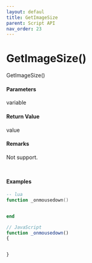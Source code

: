 ```yaml
---
layout: defaul
title: GetImageSize
parent: Script API
nav_order: 23
---
```


# GetImageSize\(\)

GetImageSize\(\)

#### Parameters

variable

#### Return Value

value

#### Remarks

Not support.

```lua

```

```js

```

#### 

#### Examples

```lua
-- lua
function _onmousedown()


end
```

```js
// JavaScript
function _onmousedown()
{    


}
```



